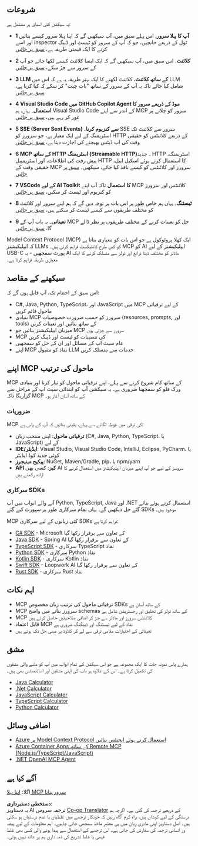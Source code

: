<!--
CO_OP_TRANSLATOR_METADATA:
{
  "original_hash": "860935ff95d05b006d1d3323e8e3f9e8",
  "translation_date": "2025-07-09T22:27:27+00:00",
  "source_file": "03-GettingStarted/README.md",
  "language_code": "ur"
}
-->
## شروعات  

یہ سیکشن کئی اسباق پر مشتمل ہے:

- **1 آپ کا پہلا سرور**، اس پہلے سبق میں، آپ سیکھیں گے کہ اپنا پہلا سرور کیسے بنائیں اور اسے inspector ٹول کے ذریعے جانچیں، جو کہ آپ کے سرور کو ٹیسٹ اور ڈیبگ کرنے کا ایک قیمتی طریقہ ہے، [سبق پر جائیں](01-first-server/README.md)

- **2 کلائنٹ**، اس سبق میں، آپ سیکھیں گے کہ ایک ایسا کلائنٹ کیسے لکھا جائے جو آپ کے سرور سے جڑ سکے، [سبق پر جائیں](02-client/README.md)

- **3 LLM کے ساتھ کلائنٹ**، کلائنٹ لکھنے کا ایک بہتر طریقہ یہ ہے کہ اس میں LLM شامل کیا جائے تاکہ یہ آپ کے سرور کے ساتھ "بات چیت" کر سکے کہ کیا کرنا ہے، [سبق پر جائیں](03-llm-client/README.md)

- **4 Visual Studio Code میں GitHub Copilot Agent موڈ کے ذریعے سرور کا استعمال**۔ یہاں، ہم Visual Studio Code کے اندر سے اپنے MCP سرور کو چلانے پر غور کر رہے ہیں، [سبق پر جائیں](04-vscode/README.md)

- **5 SSE (Server Sent Events) سے کنزیوم کرنا**۔ SSE سرور سے کلائنٹ تک اسٹریمنگ کے لیے ایک معیار ہے، جو سرورز کو HTTP کے ذریعے کلائنٹس کو حقیقی وقت کی اپ ڈیٹس بھیجنے کی اجازت دیتا ہے، [سبق پر جائیں](05-sse-server/README.md)

- **6 MCP کے ساتھ HTTP اسٹریمنگ (Streamable HTTP)**۔ جدید HTTP اسٹریمنگ، پیش رفت کی اطلاعات، اور اسٹریمیبل HTTP کا استعمال کرتے ہوئے اسکیل ایبل، حقیقی وقت کے MCP سرورز اور کلائنٹس کو کیسے نافذ کیا جائے، سیکھیں۔ [سبق پر جائیں](06-http-streaming/README.md)

- **7 VSCode کے لیے AI Toolkit کا استعمال** تاکہ آپ اپنے MCP کلائنٹس اور سرورز کو کنزیوم اور ٹیسٹ کر سکیں، [سبق پر جائیں](07-aitk/README.md)

- **8 ٹیسٹنگ**۔ یہاں ہم خاص طور پر اس بات پر توجہ دیں گے کہ ہم اپنے سرور اور کلائنٹ کو مختلف طریقوں سے کیسے ٹیسٹ کر سکتے ہیں، [سبق پر جائیں](08-testing/README.md)

- **9 تعیناتی**۔ یہ باب آپ کے MCP حل کو تعینات کرنے کے مختلف طریقوں پر نظر ڈالے گا، [سبق پر جائیں](09-deployment/README.md)


Model Context Protocol (MCP) ایک کھلا پروٹوکول ہے جو اس بات کو معیاری بناتا ہے کہ ایپلیکیشنز LLMs کو کس طرح کانٹیکسٹ فراہم کرتی ہیں۔ MCP کو AI ایپلیکیشنز کے لیے USB-C پورٹ سمجھیں - یہ AI ماڈلز کو مختلف ڈیٹا ذرائع اور ٹولز سے منسلک کرنے کا ایک معیاری طریقہ فراہم کرتا ہے۔

## سیکھنے کے مقاصد

اس سبق کے اختتام تک، آپ قابل ہوں گے کہ:

- C#, Java, Python, TypeScript، اور JavaScript میں MCP کے لیے ترقیاتی ماحول قائم کریں
- بنیادی MCP سرورز کو حسب ضرورت خصوصیات (resources, prompts, اور tools) کے ساتھ بنائیں اور تعینات کریں
- میزبان ایپلیکیشنز بنائیں جو MCP سرورز سے جڑتی ہوں
- MCP کی تنصیبات کو ٹیسٹ اور ڈیبگ کریں
- عام سیٹ اپ کے مسائل اور ان کے حل کو سمجھیں
- اپنے MCP نفاذ کو مقبول LLM خدمات سے منسلک کریں

## اپنے MCP ماحول کی ترتیب

MCP کے ساتھ کام شروع کرنے سے پہلے، اپنے ترقیاتی ماحول کو تیار کرنا اور بنیادی ورک فلو کو سمجھنا ضروری ہے۔ یہ سیکشن آپ کو ابتدائی سیٹ اپ کے مراحل سے گزاریگا تاکہ MCP کے ساتھ آسان آغاز ہو۔

### ضروریات

MCP کی ترقی میں غوطہ لگانے سے پہلے، یقینی بنائیں کہ آپ کے پاس ہے:

- **ترقیاتی ماحول**: اپنی منتخب زبان (C#, Java, Python, TypeScript، یا JavaScript) کے لیے
- **IDE/ایڈیٹر**: Visual Studio, Visual Studio Code, IntelliJ, Eclipse, PyCharm، یا کوئی جدید کوڈ ایڈیٹر
- **پیکیج مینیجرز**: NuGet, Maven/Gradle, pip، یا npm/yarn
- **API کیز**: کسی بھی AI سروسز کے لیے جو آپ اپنے میزبان ایپلیکیشنز میں استعمال کرنے کا ارادہ رکھتے ہیں


### سرکاری SDKs

آنے والے ابواب میں آپ Python, TypeScript, Java اور .NET استعمال کرتے ہوئے بنائے گئے حل دیکھیں گے۔ یہاں تمام سرکاری طور پر سپورٹ کیے گئے SDKs موجود ہیں۔

MCP کئی زبانوں کے لیے سرکاری SDKs فراہم کرتا ہے:
- [C# SDK](https://github.com/modelcontextprotocol/csharp-sdk) - Microsoft کے تعاون سے برقرار رکھا گیا
- [Java SDK](https://github.com/modelcontextprotocol/java-sdk) - Spring AI کے تعاون سے برقرار رکھا گیا
- [TypeScript SDK](https://github.com/modelcontextprotocol/typescript-sdk) - سرکاری TypeScript نفاذ
- [Python SDK](https://github.com/modelcontextprotocol/python-sdk) - سرکاری Python نفاذ
- [Kotlin SDK](https://github.com/modelcontextprotocol/kotlin-sdk) - سرکاری Kotlin نفاذ
- [Swift SDK](https://github.com/modelcontextprotocol/swift-sdk) - Loopwork AI کے تعاون سے برقرار رکھا گیا
- [Rust SDK](https://github.com/modelcontextprotocol/rust-sdk) - سرکاری Rust نفاذ

## اہم نکات

- MCP ترقیاتی ماحول کی ترتیب زبان مخصوص SDKs کے ساتھ آسان ہے
- MCP سرورز بنانے میں واضح schemas کے ساتھ ٹولز کی تخلیق اور رجسٹریشن شامل ہے
- MCP کلائنٹس سرورز اور ماڈلز سے جڑ کر اضافی صلاحیتیں حاصل کرتے ہیں
- قابل اعتماد MCP نفاذ کے لیے ٹیسٹنگ اور ڈیبگنگ ضروری ہے
- تعیناتی کے اختیارات مقامی ترقی سے لے کر کلاؤڈ پر مبنی حل تک ہوتے ہیں

## مشق

ہمارے پاس نمونہ جات کا ایک مجموعہ ہے جو اس سیکشن کے تمام ابواب میں آپ کو ملنے والی مشقوں کی تکمیل کرتا ہے۔ اس کے علاوہ ہر باب کی اپنی مشقیں اور اسائنمنٹس بھی ہیں۔

- [Java Calculator](./samples/java/calculator/README.md)
- [.Net Calculator](../../../03-GettingStarted/samples/csharp)
- [JavaScript Calculator](./samples/javascript/README.md)
- [TypeScript Calculator](./samples/typescript/README.md)
- [Python Calculator](../../../03-GettingStarted/samples/python)

## اضافی وسائل

- [Azure پر Model Context Protocol استعمال کرتے ہوئے ایجنٹس بنائیں](https://learn.microsoft.com/azure/developer/ai/intro-agents-mcp)
- [Azure Container Apps کے ساتھ Remote MCP (Node.js/TypeScript/JavaScript)](https://learn.microsoft.com/samples/azure-samples/mcp-container-ts/mcp-container-ts/)
- [.NET OpenAI MCP Agent](https://learn.microsoft.com/samples/azure-samples/openai-mcp-agent-dotnet/openai-mcp-agent-dotnet/)

## آگے کیا ہے

اگلا: [اپنا پہلا MCP سرور بنانا](01-first-server/README.md)

**دستخطی دستبرداری**:  
یہ دستاویز AI ترجمہ سروس [Co-op Translator](https://github.com/Azure/co-op-translator) کے ذریعے ترجمہ کی گئی ہے۔ اگرچہ ہم درستگی کے لیے کوشاں ہیں، براہ کرم آگاہ رہیں کہ خودکار ترجمے میں غلطیاں یا عدم درستیاں ہو سکتی ہیں۔ اصل دستاویز اپنی مادری زبان میں ہی معتبر ماخذ سمجھی جانی چاہیے۔ اہم معلومات کے لیے پیشہ ور انسانی ترجمہ کی سفارش کی جاتی ہے۔ اس ترجمے کے استعمال سے پیدا ہونے والی کسی بھی غلط فہمی یا غلط تشریح کی ذمہ داری ہم پر عائد نہیں ہوتی۔